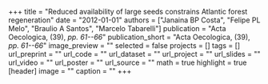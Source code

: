 +++
title = "Reduced availability of large seeds constrains Atlantic forest regeneration"
date = "2012-01-01"
authors = ["Janaina BP Costa", "Felipe PL Melo", "Braulio A Santos", "Marcelo Tabarelli"]
publication = "Acta Oecologica, (39), _pp. 61--66_"
publication_short = "Acta Oecologica, (39), _pp. 61--66_"
image_preview = ""
selected = false
projects = []
tags = []
url_preprint = ""
url_code = ""
url_dataset = ""
url_project = ""
url_slides = ""
url_video = ""
url_poster = ""
url_source = ""
math = true
highlight = true
[header]
image = ""
caption = ""
+++
